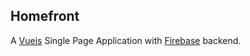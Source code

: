 ## Homefront

A [Vuejs](https://vuejs.org) Single Page Application with [Firebase](https://firebase.google.com) backend.
